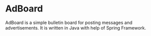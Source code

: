 # AdBoard

AdBoard is a simple bulletin board for posting messages and advertisements.
It is written in Java with help of Spring Framework.
